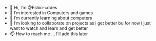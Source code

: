 - 👋 Hi, I’m @Eshio-codes
- 👀 I’m interested in Computers and games
- 🌱 I’m currently learning about computers
- 💞️ I’m looking to collaborate on projects as i get better bu for now i just want to watch and learn and get better
- 📫 How to reach me ... I'll add this later

<!---
Eshio-codes/Eshio-codes is a ✨ special ✨ repository because its `README.md` (this file) appears on your GitHub profile.
You can click the Preview link to take a look at your changes.
--->
